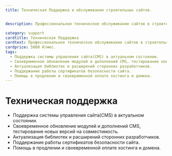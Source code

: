 ```yaml
---
title: Техническая Поддержка и обслуживание строительных сайтов.


description: Профессиональное техническое обслуживание сайтов в строительной тематике и не только. Сопровождение любых проектов. Низкие цены.

category: support
cardtitle: Техническая Поддержка
cardtext: Профессиональное техническое обслуживание сайтов в строительной тематике
cardprice: 5000 ₽/мес.
tags:
  - Поддержка системы управления сайта(CMS) в актуальном состоянии.
  - Своевременное обновление модулей и дополнений CMS, тестирование новых версий на совместимость.
  - Актуализация библиотек и расширений сторонних разработчиков.
  - Поддержание работы сертификатов безопасности сайта.
  - Помощь в продлении и своевременной оплате хостинга и домена.
---
```

# Техническая поддержка



- Поддержка системы управления сайта(CMS) в актуальном состоянии.
- Своевременное обновление модулей и дополнений CMS, тестирование новых версий на совместимость.
- Актуализация библиотек и расширений сторонних разработчиков.
- Поддержание работы сертификатов безопасности сайта.
- Помощь в продлении и своевременной оплате хостинга и домена.